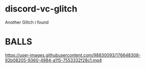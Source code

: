 # discord-vc-glitch
Another Glitch i found


# BALLS

https://user-images.githubusercontent.com/98830093/176648308-92b08205-9360-4984-a115-7553332f28c1.mp4

